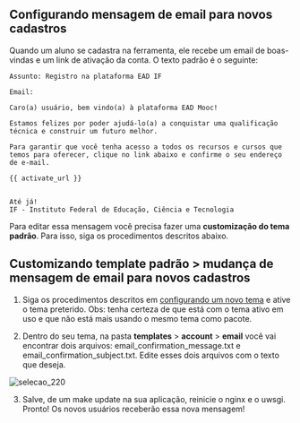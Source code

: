 ## Configurando mensagem de email para novos cadastros

Quando um aluno se cadastra na ferramenta, ele recebe um email de boas-vindas e um link de ativação da conta. O texto padrão é o seguinte: 

```
Assunto: Registro na plataforma EAD IF

Email: 

Caro(a) usuário, bem vindo(a) à plataforma EAD Mooc!

Estamos felizes por poder ajudá-lo(a) a conquistar uma qualificação técnica e construir um futuro melhor.

Para garantir que você tenha acesso a todos os recursos e cursos que temos para oferecer, clique no link abaixo e confirme o seu endereço de e-mail.

{{ activate_url }}


Até já!
IF - Instituto Federal de Educação, Ciência e Tecnologia

```

Para editar essa mensagem você precisa fazer uma **customização do tema padrão**. Para isso, siga os procedimentos descritos abaixo. 

## Customizando template padrão > mudança de mensagem de email para novos cadastros

1. Siga os procedimentos descritos em  [configurando um novo tema](config_theme.md) e ative o tema preterido. Obs: tenha certeza de que está com o tema ativo em uso e que não está mais usando o mesmo tema como pacote. 

2. Dentro do seu tema, na pasta **templates** > **account** > **email** você vai encontrar dois arquivos: email_confirmation_message.txt e email_confirmation_subject.txt. Edite esses dois arquivos com o texto que deseja. 

![selecao_220](https://user-images.githubusercontent.com/641411/31837891-4b642ffa-b5b9-11e7-86e2-9d1ab58bef8f.png)

3. Salve, de um make update na sua aplicação, reinicie o nginx e o uwsgi. Pronto! Os novos usuários receberão essa nova mensagem! 
